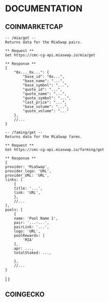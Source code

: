 # DOCUMENTATION
    


## COINMARKETCAP
    -- /mia/get --
    Returns data for the MiaSwap pairs.

    ** Request **
    Get https://cmc-cg-api.miaswap.io/mia/get

    ** Response **
    {
        "0x..._0x...": {
            "base_id": "0x...",
            "base_name": "...",
            "base_symbol": "...",
            "quote_id": "...",
            "quote_name": "...",
            "quote_symbol": "...",
            "last_price": "...",
            "base_volume": "...",
            "quote_volume": "..."
        },
        //...
    }

    -- /faming/get --
    Returns data for the MiaSwap farms.

    ** Request **
    Get https://cmc-cg-api.miaswap.io/farming/get

    ** Response **
    {
    provider: 'MiaSwap',
    provider_logo: 'URL',
    provider_URL: 'URL',
    links: [
        {
        title: '...',
        link: 'URL',
        },
        //...
    ],
    pools: [
        {
        name: 'Pool Name 1',
        pair: '...-...',
        pairLink: '...',
        logo: 'URL',
        poolRewards: [
            'MIA'
        ],
        apr: ...,
        totalStaked: ...,
        
        },
        //...
    }
  ]
}


## COINGECKO
